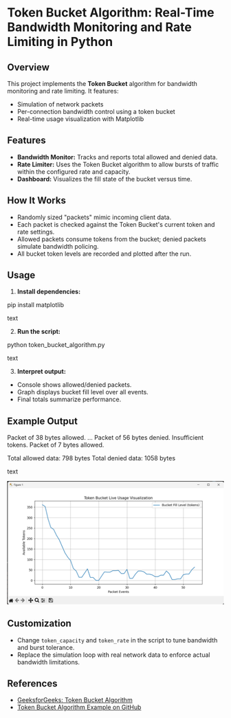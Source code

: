 # Token Bucket Algorithm: Real-Time Bandwidth Monitoring and Rate Limiting in Python

## Overview

This project implements the **Token Bucket** algorithm for bandwidth monitoring and rate limiting. It features:

- Simulation of network packets
- Per-connection bandwidth control using a token bucket
- Real-time usage visualization with Matplotlib

## Features

- **Bandwidth Monitor:** Tracks and reports total allowed and denied data.
- **Rate Limiter:** Uses the Token Bucket algorithm to allow bursts of traffic within the configured rate and capacity.
- **Dashboard:** Visualizes the fill state of the bucket versus time.

## How It Works

- Randomly sized "packets" mimic incoming client data.
- Each packet is checked against the Token Bucket's current token and rate settings.
- Allowed packets consume tokens from the bucket; denied packets simulate bandwidth policing.
- All bucket token levels are recorded and plotted after the run.

## Usage

1. **Install dependencies:**

pip install matplotlib

text

2. **Run the script:**

python token_bucket_algorithm.py

text

3. **Interpret output:**

- Console shows allowed/denied packets.
- Graph displays bucket fill level over all events.
- Final totals summarize performance.

## Example Output

Packet of 38 bytes allowed.
...
Packet of 56 bytes denied. Insufficient tokens.
Packet of 7 bytes allowed.

Total allowed data: 798 bytes
Total denied data: 1058 bytes

text

![Token Bucket Live Usage Visualization](image.png)

## Customization

- Change `token_capacity` and `token_rate` in the script to tune bandwidth and burst tolerance.
- Replace the simulation loop with real network data to enforce actual bandwidth limitations.

## References

- [GeeksforGeeks: Token Bucket Algorithm](https://www.geeksforgeeks.org/computer-networks/token-bucket-algorithm/)
- [Token Bucket Algorithm Example on GitHub](https://github.com/bbeck/token-bucket)
